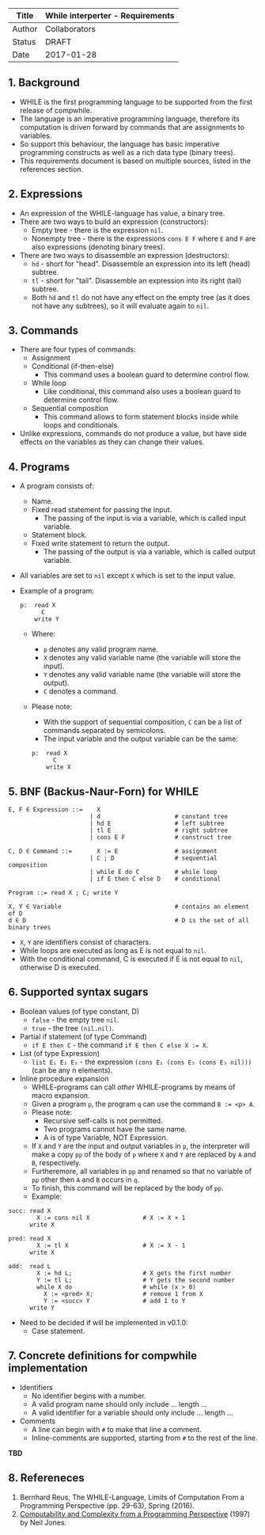 | Title  | While interperter - Requirements  |
|--------|-----------------------------------|
| Author | Collaborators                     |
| Status | DRAFT                             |
| Date   | 2017-01-28                        |

## 1. Background
* WHILE is the first programming language to be supported from the first
  release of compwhile.
* The language is an imperative programming language, therefore its computation
  is driven forward by commands that are assignments to variables.
* So support this behaviour, the language has basic imperative programming constructs as well as a rich data type (binary trees).
* This requirements document is based on multiple sources, listed in the
  references section.

## 2. Expressions
* An expression of the WHILE-language has value, a binary tree.
* There are two ways to build an expression (constructors):
  * Empty tree - there is the expression `nil`.
  * Nonempty tree - there is the expressions `cons E F` where `E` and `F` are
    also expressions (denoting binary trees).
* There are two ways to disassemble an expression (destructors):
  * `hd` - short for "head". Disassemble an expression into its left (head)
    subtree.
  * `tl` - short for "tail". Disassemble an expression into its right (tail)
    subtree.
  * Both `hd` and `tl` do not have any effect on the empty tree (as it does not
    have any subtrees), so it will evaluate again to `nil`.

## 3. Commands
* There are four types of commands:
  * Assignment
  * Conditional (if-then-else)
    * This command uses a boolean guard to determine control flow.
  * While loop
    * Like conditional, this command also uses a boolean guard to determine control flow.
  * Sequential composition
    * This command allows to form statement blocks inside while loops and
      conditionals.
* Unlike expressions, commands do not produce a value, but have side effects on
  the variables as they can change their values.

## 4. Programs
* A program consists of:
  * Name.
  * Fixed read statement for passing the input.
    * The passing of the input is via a variable, which is called input
      variable.
  * Statement block.
  * Fixed write statement to return the output.
    * The passing of the output is via a variable, which is called output
      variable.
* All variables are set to `nil` except `X` which is set to the input value.
* Example of a program:

  ```
  p:  read X
        C
      write Y
  ```

  * Where:
    * `p` denotes any valid program name.
    * `X` denotes any valid variable name (the variable will store the input).
    * `Y` denotes any valid variable name (the variable will store the output).
    * `C` denotes a command.
  * Please note:
    * With the support of sequential composition, `C` can be a list of commands
      separated by semicolons.
    * The input variable and the output variable can be the same:

    ```
    p:  read X
          C
        write X
    ```

## 5. BNF (Backus-Naur-Forn) for WHILE
```
E, F ∈ Expression ::=    X
                       | d                     # constant tree
                       | hd E                  # left subtree
                       | tl E                  # right subtree
                       | cons E F              # construct tree

C, D ∈ Command ::=       X := E                # assignment
                       | C ; D                 # sequential composition
                       | while E do C          # while loop
                       | if E then C else D    # conditional

Program ::= read X ; C; write Y

X, Y ∈ Variable                                # contains an element of D
d ∈ D                                          # D is the set of all binary trees
```
* `X`, `Y` are identifiers consist of characters.
* While loops are executed as long as E is not equal to `nil`.
* With the conditional command, C is executed if E is not equal to `nil`,
  otherwise D is executed.

## 6. Supported syntax sugars
* Boolean values (of type constant, D)
  * `false` - the empty tree `nil`.
  * `true` - the tree `(nil.nil)`.
* Partial if statement (of type Command)
  * `if E then C` - the command `if E then C else X := X`.
* List (of type Expression)
  * `list E₁ E₂ E₃` - the expression `(cons E₁ (cons E₂ (cons E₃ nil)))` (can
    be any n elements).
* Inline procedure expansion
  * WHILE-programs can call *other* WHILE-programs by means of macro expansion.
  * Given a program `p`, the program `q` can use the command `B := <p> A`.
  * Please note:
    * Recursive self-calls is not permitted.
    * Two programs cannot have the same name.
    * A is of type Variable, NOT Expression.
  * If `X` and `Y` are the input and output variables in `p`, the interpreter will make a copy `pp` of the body of `p` where `X` and `Y` are replaced by `A` and `B`, respectively.
  * Furtheremore, all variables in `pp` and renamed so that no variable of `pp`
    other then `A` and `B` occurs in `q`.
  * To finish, this command will be replaced by the body of `pp`.
  * Example:

```
succ: read X
        X := cons nil X               # X := X + 1
      write X

pred: read X
        X := tl X                     # X := X - 1
      write X

add:  read L
        X := hd L;                    # X gets the first number
        Y := tl L;                    # Y gets the second number
        while X do                    # while (x > 0)
          X := <pred> X;              # remove 1 from X
          Y := <succ> Y               # add 1 to Y
      write Y
```

* Need to be decided if will be implemented in v0.1.0:
  * Case statement.

## 7. Concrete definitions for compwhile implementation
* Identifiers
  * No identifier begins with a number.
  * A valid program name should only include ... length ...
  * A valid identifier for a variable should only include ... length ...
* Comments
  * A line can begin with `#` to make that line a comment.
  * Inline-comments are supported, starting from `#` to the rest of the line.

**TBD**
## 8. Refereneces
1. Bernhard Reus, The WHILE-Language, Limits of Computation From a Programming
   Perspective (pp. 29-63), Spring (2016).
2. [Computability and Complexity from a Programming Perspective](http://www.diku.dk/~neil/Comp2book.html) (1997) by Neil Jones.
